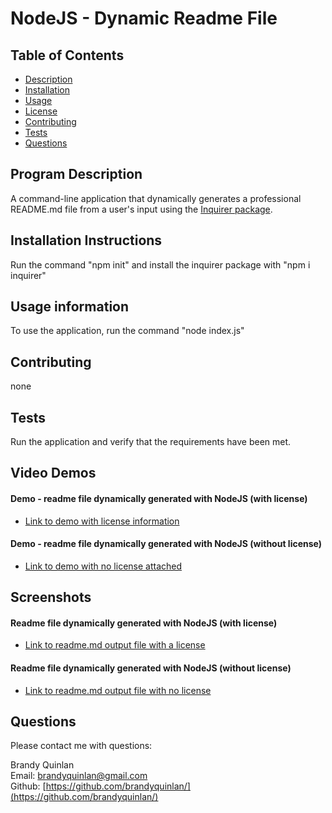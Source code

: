 # NodeJS - Dynamic Readme File

## Table of Contents

- [Description](#description)
- [Installation](#installation)
- [Usage](#usage)
- [License](#license)
- [Contributing](#contributing)
- [Tests](#test)
- [Questions](#questions)

## Program Description

A command-line application that dynamically generates a professional README.md file from a user's input using the [Inquirer package](https://www.npmjs.com/package/inquirer).

## Installation Instructions

Run the command "npm init" and install the inquirer package with "npm i inquirer"

## Usage information

To use the application, run the command "node index.js"

## Contributing

none

## Tests

Run the application and verify that the requirements have been met.

## Video Demos

#### Demo - readme file dynamically generated with NodeJS (with license)
* [Link to demo with license information](https://drive.google.com/file/d/1vQolYE2aiQwWX5Y5Wy76iGehR8mdd1O-/view?usp=sharing)

#### Demo - readme file dynamically generated with NodeJS (without license)
* [Link to demo with no license attached](https://drive.google.com/file/d/1KzgqQY8_sWGzA6Tv6lKAhoo8U_3hYcAQ/view?usp=sharing)

## Screenshots

#### Readme file dynamically generated with NodeJS (with license)
* [Link to readme.md output file with a license](https://drive.google.com/file/d/1LLEuNAJbib7tzEYoVxqke4ETxSDgMauL/view?usp=sharing)

#### Readme file dynamically generated with NodeJS (without license)
* [Link to readme.md output file with no license](https://drive.google.com/file/d/1aNBal9RtZMJ9Dks6pQVtxZ7jv_mHd-E2/view?usp=sharing)

## Questions
Please contact me with questions:

Brandy Quinlan
<br>
Email: <brandyquinlan@gmail.com>
<br>
Github: [https://github.com/brandyquinlan/](https://github.com/brandyquinlan/)
